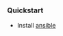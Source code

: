### Quickstart

- Install [ansible](https://docs.ansible.com/ansible/latest/installation_guide/intro_installation.html)
